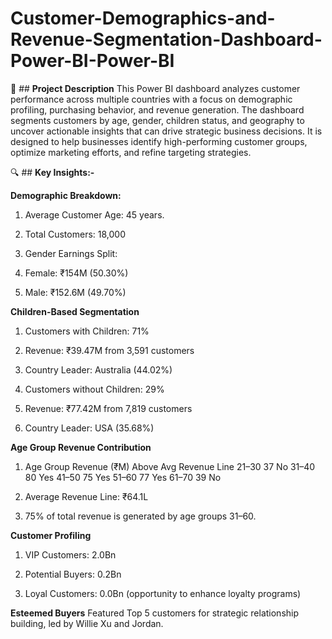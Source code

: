 # Customer-Demographics-and-Revenue-Segmentation-Dashboard-Power-BI-Power-BI

🧩 ## **Project Description**
This Power BI dashboard analyzes customer performance across multiple countries with a focus on demographic profiling, purchasing behavior, and revenue generation. The dashboard segments customers by age, gender, children status, and geography to uncover actionable insights that can drive strategic business decisions. It is designed to help businesses identify high-performing customer groups, optimize marketing efforts, and refine targeting strategies.

🔍 ## **Key Insights:-**

**Demographic Breakdown:** 

1. Average Customer Age: 45  years.

2. Total Customers: 18,000

3. Gender Earnings Split:

4. Female: ₹154M (50.30%)

5. Male: ₹152.6M (49.70%)

**Children-Based Segmentation**

1. Customers with Children: 71%

2. Revenue: ₹39.47M from 3,591 customers

3. Country Leader: Australia (44.02%)

4. Customers without Children: 29%

5. Revenue: ₹77.42M from 7,819 customers

6. Country Leader: USA (35.68%)

**Age Group Revenue Contribution**

1. Age Group	Revenue (₹M)	Above Avg Revenue Line
21–30	37	No
31–40	80	Yes
41–50	75	Yes
51–60	77	Yes
61–70	39	No
2. Average Revenue Line: ₹64.1L

3. 75% of total revenue is generated by age groups 31–60.

**Customer Profiling**

1. VIP Customers: 2.0Bn

2. Potential Buyers: 0.2Bn

3. Loyal Customers: 0.0Bn (opportunity to enhance loyalty programs)

**Esteemed Buyers**
Featured Top 5 customers for strategic relationship building, led by Willie Xu and Jordan.
